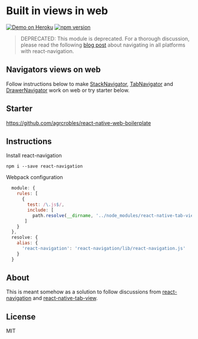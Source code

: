# Built in views in web

[![Demo on Heroku](https://img.shields.io/badge/demo-heroku-brightgreen.svg?style=flat-square)](https://react-navigation-playground.herokuapp.com/)
[![npm version][npm-image]][npm-url]

[npm-image]: https://badge.fury.io/js/react-navigation-polyfill.svg
[npm-url]: https://www.npmjs.com/package/react-navigation-polyfill

> DEPRECATED: This module is deprecated. For a thorough discussion, please read the following [blog post](https://medium.com/@locropulenton/navigating-in-all-platforms-with-react-navigation-673e9a6e963) about navigating in all platforms with react-navigation.

## Navigators views on web

Follow instructions below to make [StackNavigator](https://reactnavigation.org/docs/navigators/stack), [TabNavigator](https://reactnavigation.org/docs/navigators/tab) and [DrawerNavigator](https://reactnavigation.org/docs/navigators/drawer) work on web or try starter below.

## Starter

https://github.com/agrcrobles/react-native-web-boilerplate

## Instructions 

Install react-navigation

```
npm i --save react-navigation
```

Webpack configuration

```javascript
  module: {
    rules: [
      {
        test: /\.js$/,
        include: [
          path.resolve(__dirname, '../node_modules/react-native-tab-view')
       ]
    }
  },
  resolve: {
    alias: {
      'react-navigation': 'react-navigation/lib/react-navigation.js'
    }
  }
```

## About

This is meant somehow as a solution to follow discussions from 
[react-navigation](https://github.com/react-community/react-navigation/issues/622) and [react-native-tab-view](https://github.com/react-native-community/react-native-tab-view/issues/159).

## License

MIT
